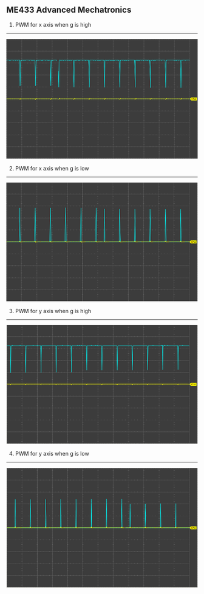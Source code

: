 ME433 Advanced Mechatronics
---------------------------------

1. PWM for x axis when g is high
---------------------------------
<img src="https://github.com/seanbai2008/ME433_2016/blob/master/HW6.X/figure/OC1RS_x_g.png">

2. PWM for x axis when g is low
---------------------------------
<img src="https://github.com/seanbai2008/ME433_2016/blob/master/HW6.X/figure/OC1RS_x_-g.png">

3. PWM for y axis when g is high
---------------------------------
<img src="https://github.com/seanbai2008/ME433_2016/blob/master/HW6.X/figure/OC2RS_y_g.png">

4. PWM for y axis when g is low
---------------------------------
<img src="https://github.com/seanbai2008/ME433_2016/blob/master/HW6.X/figure/OC2RS_y_-g.png">
